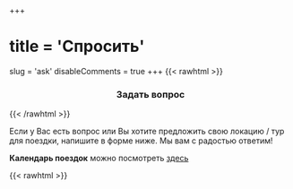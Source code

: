 +++
# title = 'Спросить'
slug = 'ask'
disableComments = true
+++
{{< rawhtml >}}
<h3 align="center">Задать вопрос</h3>
{{< /rawhtml >}}

Если у Вас есть вопрос или Вы хотите предложить свою локацию / тур для поездки, напишите в форме ниже. Мы вам с радостью ответим! 

**Календарь поездок** можно посмотреть [здесь](/plan/)

{{< rawhtml >}}
<div class="contact-form-container">
    <!-- Сообщения об успехе/ошибке -->
    <script>
    document.addEventListener('DOMContentLoaded', function() {
        const urlParams = new URLSearchParams(window.location.search);
        const success = urlParams.get('success');
        const error = urlParams.get('error');
        
        if (success) {
            const messageDiv = document.createElement('div');
            messageDiv.className = 'form-message form-success';
            messageDiv.textContent = success;
            document.querySelector('.contact-form-container').insertBefore(messageDiv, document.querySelector('.contact-form'));
        }
        
        if (error) {
            const messageDiv = document.createElement('div');
            messageDiv.className = 'form-message form-error';
            messageDiv.textContent = error;
            document.querySelector('.contact-form-container').insertBefore(messageDiv, document.querySelector('.contact-form'));
        }

        // Русские сообщения валидации
        const inputs = document.querySelectorAll('input[required], select[required], textarea[required]');
        inputs.forEach(function(input) {
            input.addEventListener('invalid', function() {
                if (input.type === 'checkbox') {
                    input.setCustomValidity('Пожалуйста, отметьте этот пункт для продолжения');
                } else if (input.type === 'email') {
                    input.setCustomValidity('Пожалуйста, введите корректный email адрес');
                } else if (input.tagName === 'SELECT') {
                    input.setCustomValidity('Пожалуйста, выберите один из вариантов');
                } else {
                    input.setCustomValidity('Пожалуйста, заполните это поле');
                }
            });
            
            input.addEventListener('input', function() {
                input.setCustomValidity('');
            });
        });

        // Загружаем скрипт шифрования
        const script = document.createElement('script');
        script.src = '/js/encryption.js';
        script.onload = function() {
            console.log('✅ Скрипт шифрования загружен для формы ask');
        };
        script.onerror = function() {
            console.error('❌ Ошибка загрузки скрипта шифрования');
        };
        document.head.appendChild(script);
    });
    </script>

    <form class="contact-form" action="/api/send_ask.php" method="POST">
        <div class="form-group">
            <label for="name">Ваше имя *</label>
            <input type="text" id="name" name="name" required>
        </div>

        <div class="form-group">
            <label for="email">Email</label>
            <input type="email" id="email" name="email" placeholder="ivan@mail.ru">
        </div>

        <div class="form-group">
            <label for="telegram">Ник в Telegram</label>
            <input type="text" id="telegram" name="telegram" placeholder="@ваш_ник">
        </div>

        <div class="form-note">
            <p>* Укажите email или Telegram ник (одно из двух обязательно)</p>
        </div>

        <div class="form-group">
            <label for="subject">Тема *</label>
            <select id="subject" name="subject" required>
                <option value="">Выберите тему...</option>
                <option value="работа сайта">Работа сайта</option>
                <option value="запланированные мероприятия">Запланированные мероприятия</option>
                <option value="пройденные маршруты">Пройденные маршруты</option>
                <option value="условия участия">Условия участия</option>
                <option value="условия сотрудничества">Условия сотрудничества</option>
                <option value="хочу предложить поездку">Хочу предложить поездку</option>
                <option value="контакты для связи">Контакты для связи</option>
            </select>
        </div>

        <div class="form-group">
            <label for="message">Ваш вопрос *</label>
            <textarea id="message" name="message" placeholder="Задайте ваш вопрос или предложите свою идею для поездки..." required></textarea>
        </div>


        <div class="form-group checkbox-group">
            <label class="checkbox-container">
                <input type="checkbox" id="privacy_consent" name="privacy_consent" required>
                <span class="checkmark"></span>
                <span class="privacy-text">
                    Я согласен на обработку персональных данных в соответствии с ФЗ №152 <sup>1</sup>
                    <div class="privacy-details">
                        <p>Данные будут обрабатываться для ответа на ваш вопрос.</p>
                        <p>Согласие действует 1 месяц. Отзыв согласия: <a href="mailto:sleep-trip@ya.ru">sleep-trip@ya.ru</a></p>
                    </div>
                </span>
            </label>
        </div>

        <button type="submit" class="submit-btn">
            Отправить вопрос
        </button>
    </form>
</div>
{{< /rawhtml >}}

---

### Пояснения к форме:

<sup>1</sup> **Согласие на обработку персональных данных:**

Заполнение «чек-бокса» (проставление «галочки»/ «веб-метки» на сайте sleeptrip.ru в графе «Я согласен на обработку персональных данных») и нажатие соответствующей кнопки и (или) направление персональных данных (фамилия, имя, телефон, имя (ник) в Телеграм) в ответном письме на адрес: sleep-trip@ya.ru является подтверждением Вашего согласия на обработку персональных данных либо с целью получения разрешения на полёты беспилотного воздушного судна (БВС), либо с целью ответа на вопрос, заданный на сайте sleeptrip.ru.

Предоставленные персональные данные будут обрабатываться в соответствии с положениями Федерального закона Российской Федерации №152-ФЗ от 27.07.2006 «О персональных данных».

Заявление об уточнении персональных данных, отзыве настоящего согласия может быть направлено по электронной почте по адресу: sleep-trip@ya.ru.

Я выражаю свое согласие на обработку, включая: сбор, запись, систематизацию, накопление, хранение, уточнение (обновление, изменение), извлечение, использование, передачу (предоставление, доступ), блокирование, обезличивание, удаление, уничтожение, своих персональных данных (в случае предоставления мной) Оператору (владельцу сайта sleeptrip.ru) для целей:

- обеспечения получения разрешения на полёты БВС и направления мне информационных сообщений о статусе получения такого разрешения;
- ответа на вопрос, заданный на сайте sleeptrip.ru.

Я согласен и разрешаю Оператору обрабатывать мои персональные данные с использованием средств автоматизации или без использования таких средств (смешанная обработка).

Я согласен с тем, что мои персональные данные будут переданы третьим лицам – Единой системе организации воздушного движения, сервису "Небосвод" (skyarc.ru) или сервису СППИ (https://sppi.ivprf.ru), а также сотрудникам полиции (в случае взаимодействия с ними на местности) для реализации целей обработки персональных данных - получения разрешения на полёты БВС. Без передачи данных указанным организациям (сервисам) реализация целей обработки персональных данных будет невозможна.

Настоящее Согласие действует до момента достижения целей обработки или отзыва согласия на обработку, но не более 1 (одного) месяца с момента предоставления Согласия.

